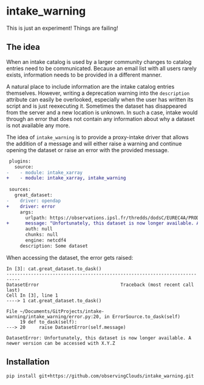 # intake_warning

This is just an experiment! Things are failing!

## The idea

When an intake catalog is used by a larger community changes to catalog entries need to be communicated. 
Because an email list with all users rarely exists, information needs to be provided in a different manner.

A natural place to include information are the intake catalog entries themselves.
However, writing a deprecation warning into the `description` attribute can easily be overlooked, especially
when the user has written its script and is just reexecuting it. Sometimes the dataset has disappeared from the server
and a new location is unknown. In such a case, intake would through an error that does not contain any information
about why a dataset is not available any more.

The idea of `intake_warning` is to provide a proxy-intake driver that allows the addition of a message and will either
raise a warning and continue opening the dataset or raise an error with the provided message.

```diff
 plugins:
   source:
-    - module: intake_xarray
+    - module: intake_xarray, intake_warning
 
 sources:
   great_dataset:
-    driver: opendap
+    driver: error
     args:
       urlpath: https://observations.ipsl.fr/thredds/dodsC/EUREC4A/PRODUCTS/MERGED-MEASUREMENTS/RADIOSOUNDINGS/v3.0.0/level2/EUREC4A_Atalante_Meteomodem-RS_L2_v3.0.0.nc
+      message: "Unfortunately, this dataset is now longer available. A newer version can be accessed with X.Y.Z"
       auth: null
       chunks: null
       engine: netcdf4
     description: Some dataset
```

When accessing the dataset, the error gets raised:

```ipython
In [3]: cat.great_dataset.to_dask()
---------------------------------------------------------------------------
DatasetError                              Traceback (most recent call last)
Cell In [3], line 1
----> 1 cat.great_dataset.to_dask()

File ~/Documents/GitProjects/intake-warning/intake_warning/error.py:20, in ErrorSource.to_dask(self)
     19 def to_dask(self):
---> 20     raise DatasetError(self.message)

DatasetError: Unfortunately, this dataset is now longer available. A newer version can be accessed with X.Y.Z
```

## Installation
```
pip install git+https://github.com/observingClouds/intake_warning.git
```
